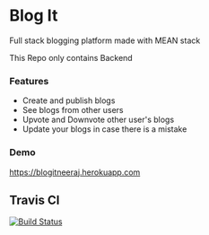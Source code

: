 # Blog It
Full stack blogging platform made with MEAN stack

This Repo only contains Backend

### Features
* Create and publish blogs
* See blogs from other users
* Upvote and Downvote other user's blogs
* Update your blogs in case there is a mistake

### Demo
https://blogitneeraj.herokuapp.com


## Travis CI
[![Build Status](https://travis-ci.com/NeerajNegi/blogIt_v2.svg?branch=master)](https://travis-ci.com/NeerajNegi/blogIt_v2)
